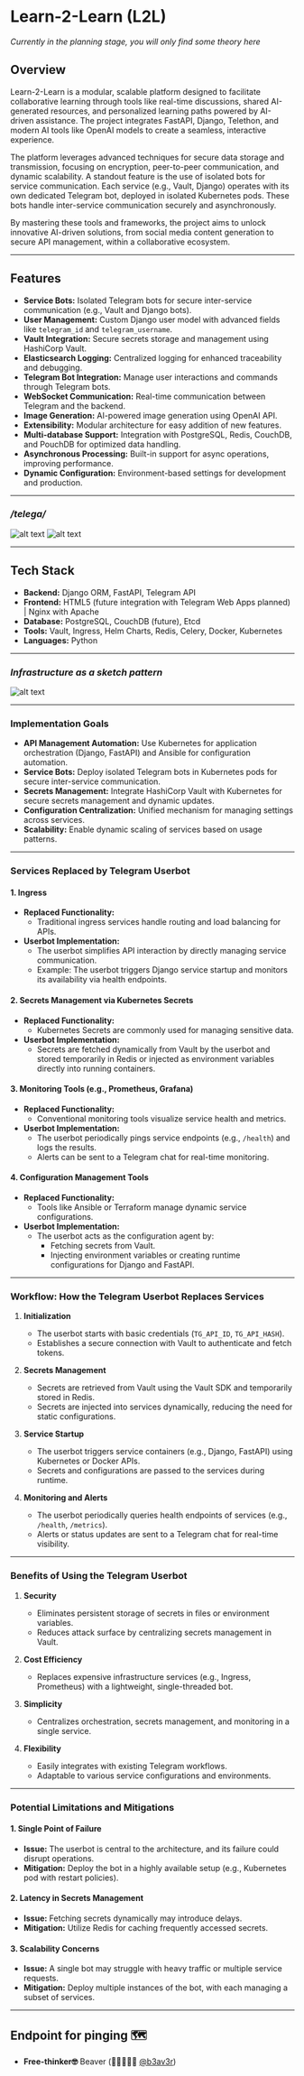 # Learn-2-Learn (L2L)
*Currently in the planning stage, you will only find some theory here*


## Overview

Learn-2-Learn is a modular, scalable platform designed to facilitate collaborative learning through tools like real-time discussions, shared AI-generated resources, and personalized learning paths powered by AI-driven assistance. The project integrates FastAPI, Django, Telethon, and modern AI tools like OpenAI models to create a seamless, interactive experience.

The platform leverages advanced techniques for secure data storage and transmission, focusing on encryption, peer-to-peer communication, and dynamic scalability. A standout feature is the use of isolated bots for service communication. Each service (e.g., Vault, Django) operates with its own dedicated Telegram bot, deployed in isolated Kubernetes pods. These bots handle inter-service communication securely and asynchronously.

By mastering these tools and frameworks, the project aims to unlock innovative AI-driven solutions, from social media content generation to secure API management, within a collaborative ecosystem.

---

## Features

- **Service Bots:** Isolated Telegram bots for secure inter-service communication (e.g., Vault and Django bots).
- **User Management:** Custom Django user model with advanced fields like `telegram_id` and `telegram_username`.
- **Vault Integration:** Secure secrets storage and management using HashiCorp Vault.
- **Elasticsearch Logging:** Centralized logging for enhanced traceability and debugging.
- **Telegram Bot Integration:** Manage user interactions and commands through Telegram bots.
- **WebSocket Communication:** Real-time communication between Telegram and the backend.
- **Image Generation:** AI-powered image generation using OpenAI API.
- **Extensibility:** Modular architecture for easy addition of new features.
- **Multi-database Support:** Integration with PostgreSQL, Redis, CouchDB, and PouchDB for optimized data handling.
- **Asynchronous Processing:** Built-in support for async operations, improving performance.
- **Dynamic Configuration:** Environment-based settings for development and production.


---

### */telega/*
![alt text](secrets.png)
![alt text](cicd.png)

---

## Tech Stack

- **Backend:** Django ORM, FastAPI, Telegram API
- **Frontend:** HTML5 (future integration with Telegram Web Apps planned) | Nginx with Apache
- **Database:** PostgreSQL, CouchDB (future), Etcd
- **Tools:** Vault, Ingress, Helm Charts, Redis, Celery, Docker, Kubernetes
- **Languages:** Python

---
### *Infrastructure as a sketch pattern*
![alt text](pattern.jpeg)

---

### **Implementation Goals**
- **API Management Automation:** Use Kubernetes for application orchestration (Django, FastAPI) and Ansible for configuration automation.
- **Service Bots:** Deploy isolated Telegram bots in Kubernetes pods for secure inter-service communication.
- **Secrets Management:** Integrate HashiCorp Vault with Kubernetes for secure secrets management and dynamic updates.
- **Configuration Centralization:** Unified mechanism for managing settings across services.
- **Scalability:** Enable dynamic scaling of services based on usage patterns.

---
### **Services Replaced by Telegram Userbot**

#### 1. **Ingress**
- **Replaced Functionality:**
  - Traditional ingress services handle routing and load balancing for APIs.
- **Userbot Implementation:**
  - The userbot simplifies API interaction by directly managing service communication. 
  - Example: The userbot triggers Django service startup and monitors its availability via health endpoints.

#### 2. **Secrets Management via Kubernetes Secrets**
- **Replaced Functionality:**
  - Kubernetes Secrets are commonly used for managing sensitive data.
- **Userbot Implementation:**
  - Secrets are fetched dynamically from Vault by the userbot and stored temporarily in Redis or injected as environment variables directly into running containers.

#### 3. **Monitoring Tools (e.g., Prometheus, Grafana)**
- **Replaced Functionality:**
  - Conventional monitoring tools visualize service health and metrics.
- **Userbot Implementation:**
  - The userbot periodically pings service endpoints (e.g., `/health`) and logs the results.
  - Alerts can be sent to a Telegram chat for real-time monitoring.

#### 4. **Configuration Management Tools**
- **Replaced Functionality:**
  - Tools like Ansible or Terraform manage dynamic service configurations.
- **Userbot Implementation:**
  - The userbot acts as the configuration agent by:
    - Fetching secrets from Vault.
    - Injecting environment variables or creating runtime configurations for Django and FastAPI.

---

### **Workflow: How the Telegram Userbot Replaces Services**

1. **Initialization**
   - The userbot starts with basic credentials (`TG_API_ID`, `TG_API_HASH`).
   - Establishes a secure connection with Vault to authenticate and fetch tokens.

2. **Secrets Management**
   - Secrets are retrieved from Vault using the Vault SDK and temporarily stored in Redis.
   - Secrets are injected into services dynamically, reducing the need for static configurations.

3. **Service Startup**
   - The userbot triggers service containers (e.g., Django, FastAPI) using Kubernetes or Docker APIs.
   - Secrets and configurations are passed to the services during runtime.

4. **Monitoring and Alerts**
   - The userbot periodically queries health endpoints of services (e.g., `/health`, `/metrics`).
   - Alerts or status updates are sent to a Telegram chat for real-time visibility.

---

### **Benefits of Using the Telegram Userbot**

1. **Security**
   - Eliminates persistent storage of secrets in files or environment variables.
   - Reduces attack surface by centralizing secrets management in Vault.

2. **Cost Efficiency**
   - Replaces expensive infrastructure services (e.g., Ingress, Prometheus) with a lightweight, single-threaded bot.

3. **Simplicity**
   - Centralizes orchestration, secrets management, and monitoring in a single service.

4. **Flexibility**
   - Easily integrates with existing Telegram workflows.
   - Adaptable to various service configurations and environments.

---

### **Potential Limitations and Mitigations**

#### **1. Single Point of Failure**
   - **Issue:** The userbot is central to the architecture, and its failure could disrupt operations.
   - **Mitigation:** Deploy the bot in a highly available setup (e.g., Kubernetes pod with restart policies).

#### **2. Latency in Secrets Management**
   - **Issue:** Fetching secrets dynamically may introduce delays.
   - **Mitigation:** Utilize Redis for caching frequently accessed secrets.

#### **3. Scalability Concerns**
   - **Issue:** A single bot may struggle with heavy traffic or multiple service requests.
   - **Mitigation:** Deploy multiple instances of the bot, with each managing a subset of services.

---

## Endpoint for pinging 🗺
- **Free-thinker🤓** Beaver (🔗🇺🇦🇵🇱 [@b3av3r](https://t.me/b3av3r))